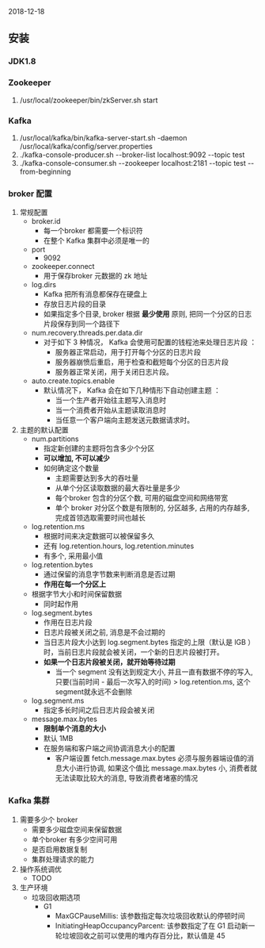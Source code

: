 2018-12-18

## 安装

### JDK1.8

### Zookeeper
1. /usr/local/zookeeper/bin/zkServer.sh start

### Kafka
1. /usr/local/kafka/bin/kafka-server-start.sh -daemon /usr/local/kafka/config/server.properties
2. ./kafka-console-producer.sh --broker-list localhost:9092 --topic test
3. ./kafka-console-consumer.sh --zookeeper localhost:2181 --topic test --from-beginning


### broker 配置
1. 常规配置
    - broker.id
        - 每一个broker 都需要一个标识符
        - 在整个 Kafka 集群中必须是唯一的
    - port
        - 9092
    - zookeeper.connect
        - 用于保存broker 元数据的 zk 地址
    - log.dirs
        - Kafka 把所有消息都保存在硬盘上
        - 存放日志片段的目录
        - 如果指定多个目录, broker 根据 **最少使用** 原则, 把同一个分区的日志片段保存到同一个路径下
    - num.recovery.threads.per.data.dir
        - 对于如下 3 种情况， Kafka 会使用可配置的钱程池来处理日志片段 ：
            - 服务器正常启动，用于打开每个分区的日志片段
            - 服务器崩愤后重启，用于检查和截短每个分区的日志片段
            - 服务器正常关闭，用于关闭日志片段。
    - auto.create.topics.enable
        - 默认情况下， Kafka 会在如下几种情形下自动创建主题 ：
            - 当一个生产者开始往主题写入消息时
            - 当一个消费者开始从主题读取消息时
            - 当任意一个客户端向主题发送元数据请求时。
2. 主题的默认配置
    - num.partitions
        - 指定新创建的主题将包含多少个分区
        - **可以增加, 不可以减少**
        - 如何确定这个数量
            - 主题需要达到多大的吞吐量
            - 从单个分区读取数据的最大吞吐量是多少
            - 每个broker 包含的分区个数, 可用的磁盘空间和网络带宽
            - 单个 broker 对分区个数是有限制的, 分区越多, 占用的内存越多, 完成首领选取需要时间也越长
    - log.retention.ms
        - 根据时间来决定数据可以被保留多久
        - 还有 log.retention.hours, log.retention.minutes
        - 有多个, 采用最小值
    - log.retention.bytes
        - 通过保留的消息字节数来判断消息是否过期
        - **作用在每一个分区上**
    - 根据字节大小和时间保留数据
        - 同时起作用
    - log.segment.bytes
        - 作用在日志片段
        - 日志片段被关闭之前, 消息是不会过期的 
        - 当日志片段大小达到 log.segment.bytes 指定的上限（默认是 lGB ）时，当前日志片段就会被关闭，一个新的日志片段被打开。
        - **如果一个日志片段被关闭，就开始等待过期**
            - 当一个 segment 没有达到规定大小, 并且一直有数据不停的写入, 
                只要(当前时间 - 最后一次写入的时间) >  log.retention.ms, 这个 segment就永远不会删除
    - log.segment.ms
        - 指定多长时间之后日志片段会被关闭
    - message.max.bytes
        - **限制单个消息的大小**
        - 默认 1MB
        - 在服务端和客户端之间协调消息大小的配置
            - 客户端设置  fetch.message.max.bytes 必须与服务器端设值的消息大小进行协调, 如果这个值比 message.max.bytes 小,
            消费者就无法读取比较大的消息, 导致消费者堵塞的情况
    
### Kafka 集群
1. 需要多少个 broker
    - 需要多少磁盘空间来保留数据
    - 单个broker 有多少空间可用
    - 是否启用数据复制
    - 集群处理请求的能力
2. 操作系统调优
    - TODO
3. 生产环境
    - 垃圾回收期选项
        - G1
            - MaxGCPauseMillis: 该参数指定每次垃圾回收默认的停顿时间
            - InitiatingHeapOccupancyParcent: 该参数指定了在 G1 启动新一轮垃坡回收之前可以使用的堆内存百分比，默认值是 45 
        